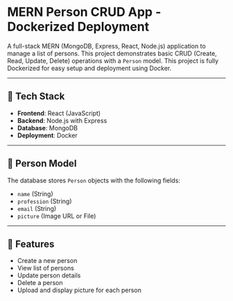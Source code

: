 # MERN Person CRUD App - Dockerized Deployment

A full-stack MERN (MongoDB, Express, React, Node.js) application to manage a list of persons. This project demonstrates basic CRUD (Create, Read, Update, Delete) operations with a `Person` model. This project is fully Dockerized for easy setup and deployment using Docker.

---

## 🧱 Tech Stack

- **Frontend**: React (JavaScript)
- **Backend**: Node.js with Express
- **Database**: MongoDB
- **Deployment**: Docker

---

## 👤 Person Model

The database stores `Person` objects with the following fields:

- `name` (String)
- `profession` (String)
- `email` (String)
- `picture` (Image URL or File)

---

## 🧪 Features

- Create a new person
- View list of persons
- Update person details
- Delete a person
- Upload and display picture for each person

